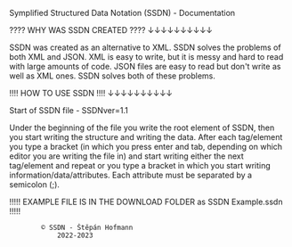Symplified Structured Data Notation (SSDN) - Documentation

???? WHY WAS SSDN CREATED ????
        ↓↓↓↓↓↓↓↓↓↓                         

SSDN was created as an alternative to XML. 
SSDN solves the problems of both XML and JSON. 
XML is easy to write, but it is messy and hard to read with large amounts of code. 
JSON files are easy to read but don't write as well as XML ones. 
SSDN solves both of these problems.
                                 
!!!! HOW TO USE SSDN !!!!
        ↓↓↓↓↓↓↓↓↓↓

Start of SSDN file - SSDNver=1.1

Under the beginning of the file you write the root element of SSDN,
then you start writing the structure and writing the data.
After each tag/element you type a bracket (in which you press enter and tab, 
depending on which editor you are writing the file in) and start writing either the next tag/element 
and repeat or you type a bracket in which you start writing information/data/attributes.
Each attribute must be separated by a semicolon (;).

!!!!! EXAMPLE FILE IS IN THE DOWNLOAD FOLDER as SSDN Example.ssdn !!!!!

			© SSDN - Štěpán Hofmann 
				2022-2023

